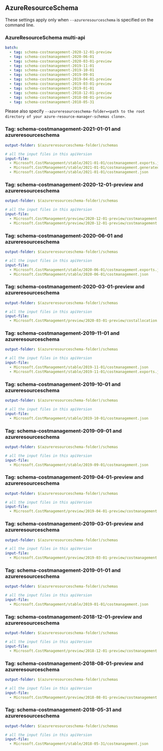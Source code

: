 ## AzureResourceSchema

These settings apply only when `--azureresourceschema` is specified on the command line.

### AzureResourceSchema multi-api

``` yaml $(azureresourceschema) && $(multiapi)
batch:
  - tag: schema-costmanagement-2020-12-01-preview
  - tag: schema-costmanagement-2020-06-01
  - tag: schema-costmanagement-2020-03-01-preview
  - tag: schema-costmanagement-2019-11-01
  - tag: schema-costmanagement-2019-10-01
  - tag: schema-costmanagement-2019-09-01
  - tag: schema-costmanagement-2019-04-01-preview
  - tag: schema-costmanagement-2019-03-01-preview
  - tag: schema-costmanagement-2019-01-01
  - tag: schema-costmanagement-2018-12-01-preview
  - tag: schema-costmanagement-2018-08-01-preview
  - tag: schema-costmanagement-2018-05-31

```

Please also specify `--azureresourceschema-folder=<path to the root directory of your azure-resource-manager-schemas clone>`.

### Tag: schema-costmanagement-2021-01-01 and azureresourceschema

``` yaml $(tag) == 'schema-costmanagement-2021-01-01' && $(azureresourceschema)
output-folder: $(azureresourceschema-folder)/schemas

# all the input files in this apiVersion
input-file:
  - Microsoft.CostManagement/stable/2021-01-01/costmanagement.exports.json
  - Microsoft.CostManagement/stable/2021-01-01/costmanagement.generatedetailedcostreport.json
  - Microsoft.CostManagement/stable/2021-01-01/costmanagement.json

```

### Tag: schema-costmanagement-2020-12-01-preview and azureresourceschema

``` yaml $(tag) == 'schema-costmanagement-2020-12-01-preview' && $(azureresourceschema)
output-folder: $(azureresourceschema-folder)/schemas

# all the input files in this apiVersion
input-file:
  - Microsoft.CostManagement/preview/2020-12-01-preview/costmanagement.exports.json
  - Microsoft.CostManagement/preview/2020-12-01-preview/costmanagement.generatedetailedcostreport.json

```

### Tag: schema-costmanagement-2020-06-01 and azureresourceschema

``` yaml $(tag) == 'schema-costmanagement-2020-06-01' && $(azureresourceschema)
output-folder: $(azureresourceschema-folder)/schemas

# all the input files in this apiVersion
input-file:
  - Microsoft.CostManagement/stable/2020-06-01/costmanagement.exports.json
  - Microsoft.CostManagement/stable/2020-06-01/costmanagement.json

```

### Tag: schema-costmanagement-2020-03-01-preview and azureresourceschema

``` yaml $(tag) == 'schema-costmanagement-2020-03-01-preview' && $(azureresourceschema)
output-folder: $(azureresourceschema-folder)/schemas

# all the input files in this apiVersion
input-file:
  - Microsoft.CostManagement/preview/2020-03-01-preview/costallocation.json

```

### Tag: schema-costmanagement-2019-11-01 and azureresourceschema

``` yaml $(tag) == 'schema-costmanagement-2019-11-01' && $(azureresourceschema)
output-folder: $(azureresourceschema-folder)/schemas

# all the input files in this apiVersion
input-file:
  - Microsoft.CostManagement/stable/2019-11-01/costmanagement.json
  - Microsoft.CostManagement/stable/2019-11-01/costmanagement.exports.json

```

### Tag: schema-costmanagement-2019-10-01 and azureresourceschema

``` yaml $(tag) == 'schema-costmanagement-2019-10-01' && $(azureresourceschema)
output-folder: $(azureresourceschema-folder)/schemas

# all the input files in this apiVersion
input-file:
  - Microsoft.CostManagement/stable/2019-10-01/costmanagement.json

```

### Tag: schema-costmanagement-2019-09-01 and azureresourceschema

``` yaml $(tag) == 'schema-costmanagement-2019-09-01' && $(azureresourceschema)
output-folder: $(azureresourceschema-folder)/schemas

# all the input files in this apiVersion
input-file:
  - Microsoft.CostManagement/stable/2019-09-01/costmanagement.json

```

### Tag: schema-costmanagement-2019-04-01-preview and azureresourceschema

``` yaml $(tag) == 'schema-costmanagement-2019-04-01-preview' && $(azureresourceschema)
output-folder: $(azureresourceschema-folder)/schemas

# all the input files in this apiVersion
input-file:
  - Microsoft.CostManagement/preview/2019-04-01-preview/costmanagement.json

```

### Tag: schema-costmanagement-2019-03-01-preview and azureresourceschema

``` yaml $(tag) == 'schema-costmanagement-2019-03-01-preview' && $(azureresourceschema)
output-folder: $(azureresourceschema-folder)/schemas

# all the input files in this apiVersion
input-file:
  - Microsoft.CostManagement/preview/2019-03-01-preview/costmanagement.json

```

### Tag: schema-costmanagement-2019-01-01 and azureresourceschema

``` yaml $(tag) == 'schema-costmanagement-2019-01-01' && $(azureresourceschema)
output-folder: $(azureresourceschema-folder)/schemas

# all the input files in this apiVersion
input-file:
  - Microsoft.CostManagement/stable/2019-01-01/costmanagement.json

```

### Tag: schema-costmanagement-2018-12-01-preview and azureresourceschema

``` yaml $(tag) == 'schema-costmanagement-2018-12-01-preview' && $(azureresourceschema)
output-folder: $(azureresourceschema-folder)/schemas

# all the input files in this apiVersion
input-file:
  - Microsoft.CostManagement/preview/2018-12-01-preview/costmanagement.json

```

### Tag: schema-costmanagement-2018-08-01-preview and azureresourceschema

``` yaml $(tag) == 'schema-costmanagement-2018-08-01-preview' && $(azureresourceschema)
output-folder: $(azureresourceschema-folder)/schemas

# all the input files in this apiVersion
input-file:
  - Microsoft.CostManagement/preview/2018-08-01-preview/costmanagement.json

```

### Tag: schema-costmanagement-2018-05-31 and azureresourceschema

``` yaml $(tag) == 'schema-costmanagement-2018-05-31' && $(azureresourceschema)
output-folder: $(azureresourceschema-folder)/schemas

# all the input files in this apiVersion
input-file:
  - Microsoft.CostManagement/stable/2018-05-31/costmanagement.json

```
